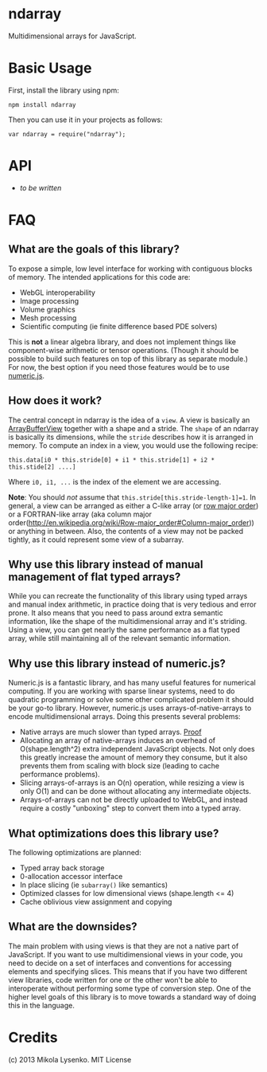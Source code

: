 ndarray
=======
Multidimensional arrays for JavaScript.

Basic Usage
===========
First, install the library using npm:

    npm install ndarray

Then you can use it in your projects as follows:

    var ndarray = require("ndarray");
    

API
===
* *to be written*

FAQ
===

## What are the goals of this library?

To expose a simple, low level interface for working with contiguous blocks of memory.  The intended applications for this code are:

* WebGL interoperability
* Image processing
* Volume graphics
* Mesh processing
* Scientific computing (ie finite difference based PDE solvers)

This is **not** a linear algebra library, and does not implement things like component-wise arithmetic or tensor operations.  (Though it should be possible to build such features on top of this library as separate module.)  For now, the best option if you need those features would be to use [numeric.js](http://www.numericjs.com/).

## How does it work?

The central concept in ndarray is the idea of a `view`.  A view is basically an [ArrayBufferView](https://developer.mozilla.org/en-US/docs/JavaScript/Typed_arrays/ArrayBufferView) together with a shape and a stride.  The `shape` of an ndarray is basically its dimensions, while the `stride` describes how it is arranged in memory.  To compute an index in a view, you would use the following recipe:

    this.data[i0 * this.stride[0] + i1 * this.stride[1] + i2 * this.stide[2] ....]

Where `i0, i1, ...` is the index of the element we are accessing.

**Note**: You should *not* assume that `this.stride[this.stride-length-1]=1`.  In general, a view can be arranged as either a C-like array (or [row major order](http://en.wikipedia.org/wiki/Row-major_order)) or a FORTRAN-like array (aka column major order(http://en.wikipedia.org/wiki/Row-major_order#Column-major_order)) or anything in between.  Also, the contents of a view may not be packed tightly, as it could represent some view of a subarray.

## Why use this library instead of manual management of flat typed arrays?

While you can recreate the functionality of this library using typed arrays and manual index arithmetic, in practice doing that is very tedious and error prone.  It also means that you need to pass around extra semantic information, like the shape of the multidimensional array and it's striding.  Using a view, you can get nearly the same performance as a flat typed array, while still maintaining all of the relevant semantic information.

## Why use this library instead of numeric.js?

Numeric.js is a fantastic library, and has many useful features for numerical computing.  If you are working with sparse linear systems, need to do quadratic programming or solve some other complicated problem it should be your go-to library.  However, numeric.js uses arrays-of-native-arrays to encode multidimensional arrays.  Doing this presents several problems:

* Native arrays are much slower than typed arrays. [Proof](https://github.com/mikolalysenko/ndarray-experiments)
* Allocating an array of native-arrays induces an overhead of O(shape.length^2) extra independent JavaScript objects.  Not only does this greatly increase the amount of memory they consume, but it also prevents them from scaling with block size (leading to cache performance problems).
* Slicing arrays-of-arrays is an O(n) operation, while resizing a view is only O(1) and can be done without allocating any intermediate objects.
* Arrays-of-arrays can not be directly uploaded to WebGL, and instead require a costly "unboxing" step to convert them into a typed array.

## What optimizations does this library use?

The following optimizations are planned:

* Typed array back storage
* 0-allocation accessor interface
* In place slicing (ie `subarray()` like semantics)
* Optimized classes for low dimensional views (shape.length <= 4)
* Cache oblivious view assignment and copying

## What are the downsides?

The main problem with using views is that they are not a native part of JavaScript.  If you want to use multidimensional views in your code, you need to decide on a set of interfaces and conventions for accessing elements and specifying slices.  This means that if you have two different view libraries, code written for one or the other won't be able to interoperate without performing some type of conversion step.  One of the higher level goals of this library is to move towards a standard way of doing this in the language.

Credits
=======
(c) 2013 Mikola Lysenko. MIT License